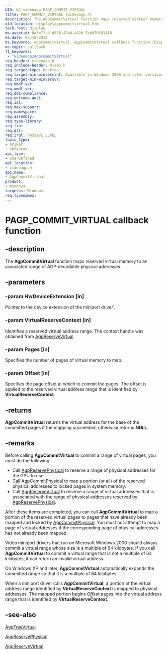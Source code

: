```yaml
---
UID: NC:videoagp.PAGP_COMMIT_VIRTUAL
title: PAGP_COMMIT_VIRTUAL (videoagp.h)
description: The AgpCommitVirtual function maps reserved virtual memory to an associated range of AGP-decodable physical addresses.
old-location: display\agpcommitvirtual.htm
tech.root: display
ms.assetid: 8a3e7fcd-d838-47ad-a42b-7eb070f81418
ms.date: 05/10/2018
ms.keywords: AgpCommitVirtual, AgpCommitVirtual callback function [Display Devices], PAGP_COMMIT_VIRTUAL, PAGP_COMMIT_VIRTUAL callback, VideoPort_Functions_74f16518-6071-45bb-a44d-80fe042814ea.xml, display.agpcommitvirtual, videoagp/AgpCommitVirtual
ms.topic: callback
f1_keywords:
 - "videoagp/AgpCommitVirtual"
req.header: videoagp.h
req.include-header: Video.h
req.target-type: Desktop
req.target-min-winverclnt: Available in Windows 2000 and later versions of the Windows operating systems.
req.target-min-winversvr: 
req.kmdf-ver: 
req.umdf-ver: 
req.ddi-compliance: 
req.unicode-ansi: 
req.idl: 
req.max-support: 
req.namespace: 
req.assembly: 
req.type-library: 
req.lib: 
req.dll: 
req.irql: PASSIVE_LEVEL
topic_type:
- APIRef
- kbSyntax
api_type:
- UserDefined
api_location:
- videoagp.h
api_name:
- AgpCommitVirtual
product:
- Windows
targetos: Windows
req.typenames: 
---
```


# PAGP_COMMIT_VIRTUAL callback function


## -description


The <b>AgpCommitVirtual</b> function maps reserved virtual memory to an associated range of AGP-decodable physical addresses.


## -parameters




### -param HwDeviceExtension [in]

Pointer to the device extension of the miniport driver'.


### -param VirtualReserveContext [in]

Identifies a reserved virtual address range. The context handle was obtained from <a href="https://docs.microsoft.com/windows-hardware/drivers/ddi/videoagp/nc-videoagp-pagp_reserve_virtual">AgpReserveVirtual</a>.


### -param Pages [in]

Specifies the number of pages of virtual memory to map.


### -param Offset [in]

Specifies the page offset at which to commit the pages. The offset is applied to the reserved virtual address range that is identified by <b>VirtualReserveContext</b>.


## -returns



<b>AgpCommitVirtual</b> returns the virtual address for the base of the committed pages if the mapping succeeded; otherwise returns <b>NULL</b>.




## -remarks



Before calling <b>AgpCommitVirtual</b> to commit a range of virtual pages, you must do the following:

<ul>
<li>
Call <a href="https://docs.microsoft.com/windows-hardware/drivers/ddi/videoagp/nc-videoagp-pagp_reserve_physical">AgpReservePhysical</a> to reserve a range of physical addresses for the GPU to use.

</li>
<li>
Call <a href="https://docs.microsoft.com/windows-hardware/drivers/ddi/videoagp/nc-videoagp-pagp_commit_physical">AgpCommitPhysical</a> to map a portion (or all) of the reserved physical addresses to locked pages in system memory.

</li>
<li>
Call <a href="https://docs.microsoft.com/windows-hardware/drivers/ddi/videoagp/nc-videoagp-pagp_reserve_virtual">AgpReserveVirtual</a> to reserve a range of virtual addresses that is associated with the range of physical addresses reserved by <a href="https://docs.microsoft.com/windows-hardware/drivers/ddi/videoagp/nc-videoagp-pagp_reserve_physical">AgpReservePhysical</a>.

</li>
</ul>
After these items are completed, you can call <b>AgpCommitVirtual</b> to map a portion of the reserved virtual pages to pages that have already been mapped and locked by <a href="https://docs.microsoft.com/windows-hardware/drivers/ddi/videoagp/nc-videoagp-pagp_commit_physical">AgpCommitPhysical</a>. You must not attempt to map a page of virtual addresses if the corresponding page of physical addresses has not already been mapped.

Video miniport drivers that run on Microsoft Windows 2000 should always commit a virtual range whose size is a multiple of 64 kilobytes. If you call <b>AgpCommitVirtual</b> to commit a virtual range that is not a multiple of 64 kilobytes, it can return an invalid virtual address.

On Windows XP and later, <b>AgpCommitVirtual</b> automatically expands the committed range so that it is a multiple of 64 kilobytes.

When a miniport driver calls <b>AgpCommitVirtual</b>, a portion of the virtual address range identified by <b>VirtualReserveContext</b> is mapped to physical addresses. The mapped portion begins <i>Offset</i> pages into the virtual address range that is identified by <b>VirtualReserveContext</b>.




## -see-also




<a href="https://docs.microsoft.com/windows-hardware/drivers/ddi/videoagp/nc-videoagp-pagp_free_virtual">AgpFreeVirtual</a>



<a href="https://docs.microsoft.com/windows-hardware/drivers/ddi/videoagp/nc-videoagp-pagp_reserve_physical">AgpReservePhysical</a>



<a href="https://docs.microsoft.com/windows-hardware/drivers/ddi/videoagp/nc-videoagp-pagp_reserve_virtual">AgpReserveVirtual</a>
 

 

